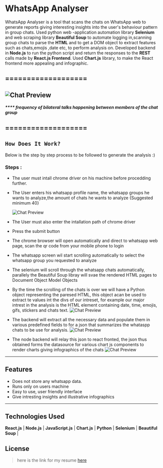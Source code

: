 WhatsApp Analyser
==================


WhatsApp Analyser is a tool that scans the chats on WhatsApp web to generate reports giving interesting insights into the user's behaviour pattern in group chats. Used python web -application automation library **Selenium** and web scraping library **Beautiful Soup** to automate logging in,scanning group chats to parse the **HTML** and to get a DOM object to extract features such as chats,emojis ,date etc, to perform analysis on. Developed backend in **Node.js** to run the python script and return the responses to the **REST** calls made by **React.js Frontend**. Used **Chart.js** library, to make the React frontend more appealing and infographic.

===================
---

![Chat Preview](https://publicbucketresume.s3.ap-south-1.amazonaws.com/BilateralChart.PNG)
---
##### **** frequency of bilateral talks happening between members of the chat group
===================
---
## `How Does It Work?`

Below is the step by step process to be followed to generate the analysis :)

### Steps :
- The user must intall chrome driver on his machine before procedding further.
- The User enters his whatsapp profile name, the whatsapp groups he wants to analyze,the amount of chats he wants to analyze {Suggested minimum 40}

    ![Chat Preview](https://publicbucketresume.s3.ap-south-1.amazonaws.com/FormPage.PNG)

- The User must also enter the intallation path of chrome driver
- Press the submit button
- The chrome browser will open automatically and direct to whatsapp web page, scan the qr code from your mobile phone to login
- The whatsapp screen wil start scrolling automatically to select the whatsapp group you requested to analyze
- The selenium will scroll through the whatsapp chats automatically, parallely the Beautiful Soup libray will svae the rendered HTML pages to Document Object Model Objects
- By the time the scrolling of the chats is over we will have a Python object representing the paresed HTML, this object acan be used to extract te values int the divs of our intreset,
for example our major intrest in the analysis is the HTML element containing date, time, emojis, gifs, stickers and chats text.
![Chat Preview](https://publicbucketresume.s3.ap-south-1.amazonaws.com/Json.PNG)
- The backend will extract all the necessary data and populate them in various predefined fields to for a json that summarizes the whataspp chats to be use for analysis.
![Chat Preview](https://publicbucketresume.s3.ap-south-1.amazonaws.com/Chat+Contribution.PNG)
- The node backend will relay this json to react fronted, the json thus obtained forms the datasource for various chart js components to render charts giving infographics of the chats
![Chat Preview](https://publicbucketresume.s3.ap-south-1.amazonaws.com/PieChart.PNG)

---

## Features
- Does not store any whatsapp data.
- Runs only on users machine
- Easy to use, user friendly interface
- Give intresting insights and illustrative infographics

---

## Technologies Used
**React.js**   |  **Node.js**   |  **JavaScript.js**  |  **Chart.js**   |   **Python**   |  **Selenium**  |   **Beautiful Soup**   |



## License
>here is the link for my resume [here](https://github.com/IgorAntun/node-chat/blob/master/LICENSE)

